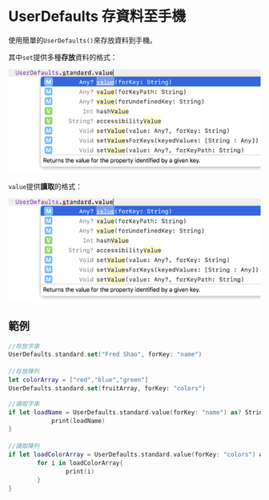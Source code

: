 # UserDefaults 存資料至手機

使用簡單的`UserDefaults()`來存放資料到手機。

其中`set`提供多種**存放**資料的格式：

![](../.gitbook/assets/wei-ming-ming%20%284%29.png)

`value`提供**讀取**的格式：

![](../.gitbook/assets/wei-ming-ming.png)

## 範例

```swift
//存放字串
UserDefaults.standard.set("Fred Shao", forKey: "name")

//存放陣列
let colorArray = ["red","blue","green"]
UserDefaults.standard.set(fruitArray, forKey: "colors")
```



```swift
//讀取字串
if let loadName = UserDefaults.standard.value(forKey: "name") as? String{
            print(loadName)
}
        
//讀取陣列
if let loadColorArray = UserDefaults.standard.value(forKey: "colors") as? [String]{
        for i in loadColorArray{
                print(i)
        }
}
```



